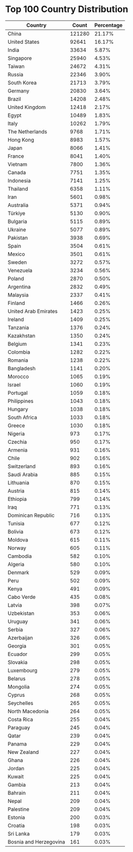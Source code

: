 # Top 100 Country Distribution
| Country | Count | Percentage |
|----|----|----|
| China | 121280 | 21.17% |
| United States | 92641 | 16.17% |
| India | 33634 | 5.87% |
| Singapore | 25940 | 4.53% |
| Taiwan | 24672 | 4.31% |
| Russia | 22346 | 3.90% |
| South Korea | 21713 | 3.79% |
| Germany | 20830 | 3.64% |
| Brazil | 14208 | 2.48% |
| United Kingdom | 12418 | 2.17% |
| Egypt | 10489 | 1.83% |
| Italy | 10262 | 1.79% |
| The Netherlands | 9768 | 1.71% |
| Hong Kong | 8983 | 1.57% |
| Japan | 8066 | 1.41% |
| France | 8041 | 1.40% |
| Vietnam | 7800 | 1.36% |
| Canada | 7751 | 1.35% |
| Indonesia | 7141 | 1.25% |
| Thailand | 6358 | 1.11% |
| Iran | 5601 | 0.98% |
| Australia | 5371 | 0.94% |
| Türkiye | 5130 | 0.90% |
| Bulgaria | 5115 | 0.89% |
| Ukraine | 5077 | 0.89% |
| Pakistan | 3938 | 0.69% |
| Spain | 3504 | 0.61% |
| Mexico | 3501 | 0.61% |
| Sweden | 3272 | 0.57% |
| Venezuela | 3234 | 0.56% |
| Poland | 2870 | 0.50% |
| Argentina | 2832 | 0.49% |
| Malaysia | 2337 | 0.41% |
| Finland | 1466 | 0.26% |
| United Arab Emirates | 1423 | 0.25% |
| Ireland | 1409 | 0.25% |
| Tanzania | 1376 | 0.24% |
| Kazakhstan | 1350 | 0.24% |
| Belgium | 1341 | 0.23% |
| Colombia | 1282 | 0.22% |
| Romania | 1238 | 0.22% |
| Bangladesh | 1141 | 0.20% |
| Morocco | 1065 | 0.19% |
| Israel | 1060 | 0.19% |
| Portugal | 1059 | 0.18% |
| Philippines | 1043 | 0.18% |
| Hungary | 1038 | 0.18% |
| South Africa | 1033 | 0.18% |
| Greece | 1030 | 0.18% |
| Nigeria | 973 | 0.17% |
| Czechia | 950 | 0.17% |
| Armenia | 931 | 0.16% |
| Chile | 902 | 0.16% |
| Switzerland | 893 | 0.16% |
| Saudi Arabia | 885 | 0.15% |
| Lithuania | 870 | 0.15% |
| Austria | 815 | 0.14% |
| Ethiopia | 799 | 0.14% |
| Iraq | 771 | 0.13% |
| Dominican Republic | 716 | 0.13% |
| Tunisia | 677 | 0.12% |
| Bolivia | 673 | 0.12% |
| Moldova | 615 | 0.11% |
| Norway | 605 | 0.11% |
| Cambodia | 582 | 0.10% |
| Algeria | 580 | 0.10% |
| Denmark | 529 | 0.09% |
| Peru | 502 | 0.09% |
| Kenya | 491 | 0.09% |
| Cabo Verde | 435 | 0.08% |
| Latvia | 398 | 0.07% |
| Uzbekistan | 353 | 0.06% |
| Uruguay | 341 | 0.06% |
| Serbia | 327 | 0.06% |
| Azerbaijan | 326 | 0.06% |
| Georgia | 301 | 0.05% |
| Ecuador | 299 | 0.05% |
| Slovakia | 298 | 0.05% |
| Luxembourg | 279 | 0.05% |
| Belarus | 278 | 0.05% |
| Mongolia | 274 | 0.05% |
| Cyprus | 268 | 0.05% |
| Seychelles | 265 | 0.05% |
| North Macedonia | 264 | 0.05% |
| Costa Rica | 255 | 0.04% |
| Paraguay | 245 | 0.04% |
| Qatar | 239 | 0.04% |
| Panama | 229 | 0.04% |
| New Zealand | 227 | 0.04% |
| Ghana | 226 | 0.04% |
| Jordan | 225 | 0.04% |
| Kuwait | 225 | 0.04% |
| Gambia | 213 | 0.04% |
| Bahrain | 211 | 0.04% |
| Nepal | 209 | 0.04% |
| Palestine | 209 | 0.04% |
| Estonia | 200 | 0.03% |
| Croatia | 198 | 0.03% |
| Sri Lanka | 179 | 0.03% |
| Bosnia and Herzegovina | 161 | 0.03% |
